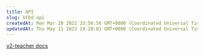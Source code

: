```yaml
---
title: API
slug: kFDd-api
createdAt: Mon Mar 28 2022 23:56:56 GMT+0000 (Coordinated Universal Time)
updatedAt: Thu May 11 2023 19:20:01 GMT+0000 (Coordinated Universal Time)
---
```


[v2-teacher docs](https://drift-labs.github.io/v2-teacher)

